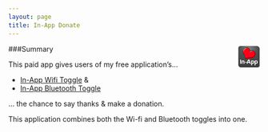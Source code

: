 ```yaml
---
layout: page
title: In-App Donate
---
```

<img style="float: right" src="/images/in-app-donate/icon.png" />

###Summary

This paid app gives users of my free application’s...

- [In-App Wifi Toggle](in-app-wifi-toggle) & 
- [In-App Bluetooth Toggle](in-app-bluetooth-toggle)

... the chance to say thanks & make a donation.

This application combines both the Wi-fi and Bluetooth toggles into one.
